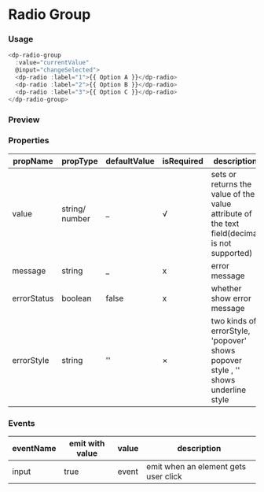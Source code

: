 # Radio Group
### Usage

```js
<dp-radio-group
  :value="currentValue"
  @input="changeSelected">
  <dp-radio :label="1">{{ Option A }}</dp-radio>
  <dp-radio :label="2">{{ Option B }}</dp-radio>
  <dp-radio :label="3">{{ Option C }}</dp-radio>
</dp-radio-group>
```
### Preview
<!-- STORY -->

### Properties

| propName | propType       | defaultValue | isRequired | description |
|----------|----------------|--------------|------------|-------------|
| value    | string/ number | _            | √          | sets or returns the value of the value attribute of the text field(decimal is not supported) |
| message | string        | _            | x          | error message |
| errorStatus  | boolean       | false        | x          | whether show error message |
| errorStyle   |  string     |   ''     |   ×        |  two kinds of errorStyle, 'popover' shows popover style , '' shows underline style       |

### Events
| eventName     | emit with value |  value  | description |
|---------------|-----------------|---------  |---------  |
| input         |        true     | event | emit when an element gets user click|
